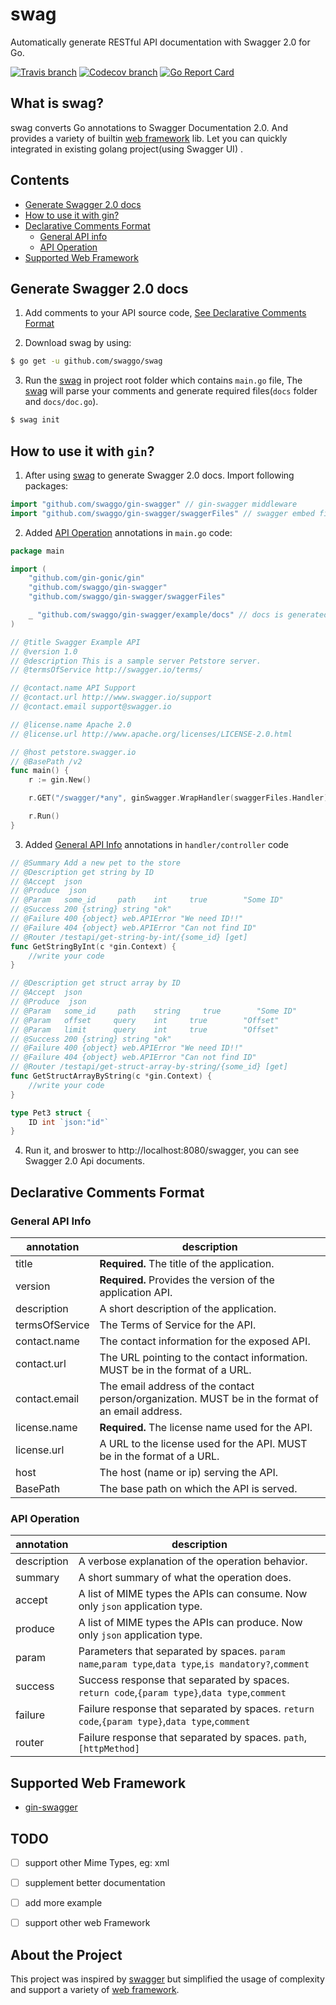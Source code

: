 # swag
Automatically generate RESTful API documentation with Swagger 2.0 for Go.

[![Travis branch](https://img.shields.io/travis/swaggo/swag/master.svg)](https://travis-ci.org/swaggo/swag)
[![Codecov branch](https://img.shields.io/codecov/c/github/swaggo/swag/master.svg)](https://codecov.io/gh/swaggo/swag)
[![Go Report Card](https://goreportcard.com/badge/github.com/swaggo/swag)](https://goreportcard.com/report/github.com/swaggo/swag)

## What is swag?
swag converts Go annotations to Swagger Documentation 2.0. And provides a variety of builtin [web framework](#supported-web-framework) lib. Let you can quickly integrated in existing golang project(using Swagger UI) .

## Contents
- [Generate Swagger 2.0 docs](#generate-swagger-20-docs)
- [How to use it with gin?](#how-to-use-it-with-gin)
- [Declarative Comments Format](#declarative-comments-format)
  - [General API info](#general-api-info)
  - [API Operation](#api-operation)
- [Supported Web Framework](#supported-web-framework)


## Generate Swagger 2.0 docs
1. Add comments to your API source code, [See Declarative Comments Format](#declarative-comments-format)

2. Download swag by using:
```sh
$ go get -u github.com/swaggo/swag
```
3. Run the [swag](#generate-swagger-20-docs) in project root folder which contains `main.go` file, The [swag](#generate-swagger-20-docs) will parse your comments and generate required files(`docs` folder and `docs/doc.go`).
```sh
$ swag init
```

## How to use it with `gin`? 
1. After using [swag](#generate-swagger-20-docs) to generate Swagger 2.0 docs. Import following packages:
```go
import "github.com/swaggo/gin-swagger" // gin-swagger middleware
import "github.com/swaggo/gin-swagger/swaggerFiles" // swagger embed files

```

2. Added [API Operation](#api-operation) annotations in `main.go` code:
```go
package main

import (
	"github.com/gin-gonic/gin"
	"github.com/swaggo/gin-swagger"
	"github.com/swaggo/gin-swagger/swaggerFiles"

	_ "github.com/swaggo/gin-swagger/example/docs" // docs is generated by Swag CLI, you have to import it.
)

// @title Swagger Example API
// @version 1.0
// @description This is a sample server Petstore server.
// @termsOfService http://swagger.io/terms/

// @contact.name API Support
// @contact.url http://www.swagger.io/support
// @contact.email support@swagger.io

// @license.name Apache 2.0
// @license.url http://www.apache.org/licenses/LICENSE-2.0.html

// @host petstore.swagger.io
// @BasePath /v2
func main() {
	r := gin.New()

	r.GET("/swagger/*any", ginSwagger.WrapHandler(swaggerFiles.Handler))

	r.Run()
}
```

3. Added [General API Info](#api-operation) annotations in `handler/controller` code
``` go 
// @Summary Add a new pet to the store
// @Description get string by ID
// @Accept  json
// @Produce  json
// @Param   some_id     path    int     true        "Some ID"
// @Success 200 {string} string	"ok"
// @Failure 400 {object} web.APIError "We need ID!!"
// @Failure 404 {object} web.APIError "Can not find ID"
// @Router /testapi/get-string-by-int/{some_id} [get]
func GetStringByInt(c *gin.Context) {
	//write your code
}

// @Description get struct array by ID
// @Accept  json
// @Produce  json
// @Param   some_id     path    string     true        "Some ID"
// @Param   offset     query    int     true        "Offset"
// @Param   limit      query    int     true        "Offset"
// @Success 200 {string} string	"ok"
// @Failure 400 {object} web.APIError "We need ID!!"
// @Failure 404 {object} web.APIError "Can not find ID"
// @Router /testapi/get-struct-array-by-string/{some_id} [get]
func GetStructArrayByString(c *gin.Context) {
	//write your code
}

type Pet3 struct {
	ID int `json:"id"`
}

```

4. Run it, and broswer to http://localhost:8080/swagger, you can see Swagger 2.0 Api documents.


## Declarative Comments Format

### General API Info
| annotation         | description                                                                                               | 
|--------------------|-----------------------------------------------------------------------------------------------------------|
| title              | **Required.** The title of the application.                                                               |
| version            | **Required.** Provides the version of the application API.                                                |
| description        | A short description of the application.                                                                   |
| termsOfService     | The Terms of Service for the API.                                                                         |
| contact.name       | The contact information for the exposed API.                                                              |
| contact.url        | The URL pointing to the contact information. MUST be in the format of a URL.                              |
| contact.email      | The email address of the contact person/organization. MUST be in the format of an email address.          |
| license.name       | **Required.** The license name used for the API.                                                          |
| license.url        | A URL to the license used for the API. MUST be in the format of a URL.                                    |
| host               | The host (name or ip) serving the API.                                                                    |
| BasePath           | The base path on which the API is served.                                                                 |


### API Operation
| annotation         | description                                                                                               | 
|--------------------|-----------------------------------------------------------------------------------------------------------|
| description        | A verbose explanation of the operation behavior.                                                          |
| summary            | A short summary of what the operation does.                                                               |
| accept             | A list of MIME types the APIs can consume. Now only `json` application type.                              | 
| produce            | A list of MIME types the APIs can produce. Now only `json` application type.                              | 
| param              | Parameters that separated by spaces. `param name`,`param type`,`data type`,`is mandatory?`,`comment`      | 
| success            | Success response that separated by spaces. `return code`,`{param type}`,`data type`,`comment`             | 
| failure            | Failure response that separated by spaces. `return code`,`{param type}`,`data type`,`comment`             | 
| router             | Failure response that separated by spaces. `path`,`[httpMethod]`                                          | 



## Supported Web Framework
- [gin-swagger](http://github.com/swaggo/gin-swagger)

## TODO
- [ ] support other Mime Types, eg: xml
- [ ] supplement better documentation
- [ ] add more example
- [ ] support other web Framework


## About the Project
This project was inspired by [swagger](https://raw.githubusercontent.com/yvasiyarov/swagger) but simplified the usage of complexity and support a variety of [web framework]((#supported-web-framework)).

